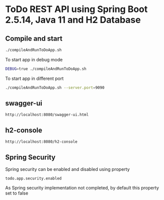# ToDo REST API using Spring Boot 2.5.14, Java 11 and H2 Database 

## Compile and start

```bash
./compileAndRunToDoApp.sh
```
To start app in debug mode

```bash
DEBUG=true ./compileAndRunToDoApp.sh
```

To start app in different port

```bash
./compileAndRunToDoApp.sh --server.port=9090
```

## swagger-ui

```
http://localhost:8080/swagger-ui.html
```

## h2-console

```
http://localhost:8080/h2-console
```

## Spring Security

Spring security can be enabled and disabled using property 
```
todo.app.security.enabled
```
As Spring security implementation not completed, by default this property set to false  

